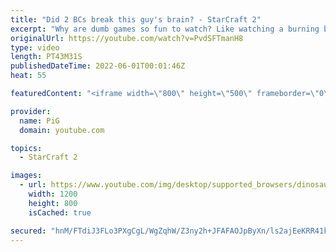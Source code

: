 ```yaml
---
title: "Did 2 BCs break this guy's brain? - StarCraft 2"
excerpt: "Why are dumb games so fun to watch? Like watching a burning building or car crash scene. Here's the worst basetrade of all time between Nathanias and Duck, with a sprinkling of genius in it. Hope you enjoy without losing too many brain cells :D -- 🐷 Second Channel for Learning Resources: https://www.youtube.com/c/PiGRandom"
originalUrl: https://youtube.com/watch?v=PvdSFTmanH8
type: video
length: PT43M31S
publishedDateTime: 2022-06-01T00:01:46Z
heat: 55

featuredContent: "<iframe width=\"800\" height=\"500\" frameborder=\"0\" src=\"https://www.youtube.com/embed/PvdSFTmanH8\" allow=\"accelerometer; autoplay; encrypted-media; gyroscope; picture-in-picture\" allowfullscreen></iframe>"

provider:
  name: PiG
  domain: youtube.com

topics:
  - StarCraft 2

images:
  - url: https://www.youtube.com/img/desktop/supported_browsers/dinosaur.png
    width: 1200
    height: 800
    isCached: true

secured: "hnM/FTdiJ3FLo3PXgCgL/WgZqhW/Z3ny2h+JFAFAOJpByXn/ls2ajEeKRR41k4s6KBXtqjQX9VDjS+XUkJP+yuNE0GD03Jkps2VrANFWrcDkzNnEQcSQxuC1WneejB0f4F2Kc4NPeswPiLCEfuLIdgs5SFFM1KEk3HTpm/d1SHAT92pNRt+HK5rI+podgQoDASZOrCjRbqYIlXgxF5jsqma5Q9bn0NXwYNzWXk+ZOWkUA7W1uSHmz6Dic+OjHCjoGv7f1xXAAwvxfsLVv4nMs6McnhDWubnjc1y2h3CISbVIAjXjkt3EXQS3Kco1yz27ljNAkXm5iP92XPOj9Ygz3GaBYEJfjkokdZRZ/bP58sm/yKS9vW5tC1A41eucsOfc8yzJLBNhnBafnoTy/pc2Tj/AWFoZdP7pwj5H6x3nl1g=;L4KISBTv+8xVKmHJDrs6yw=="
---
```



